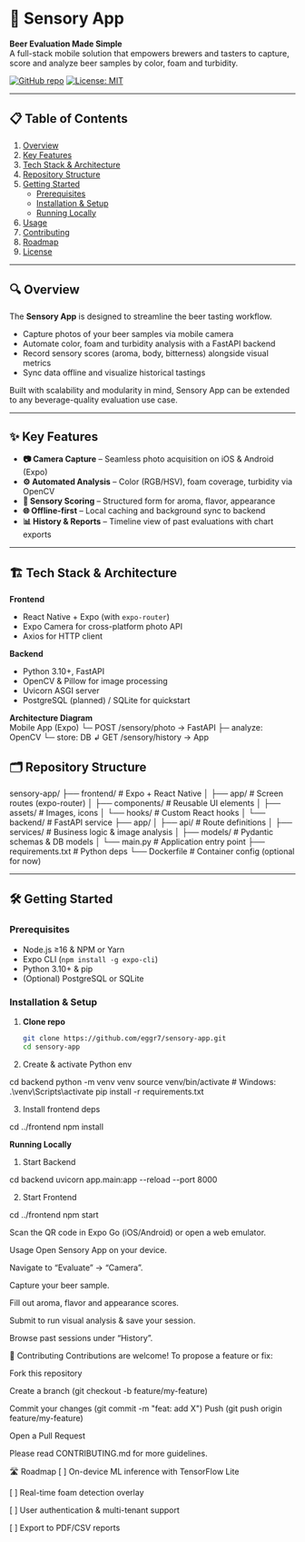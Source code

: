 # 🚀 Sensory App  
**Beer Evaluation Made Simple**  
A full-stack mobile solution that empowers brewers and tasters to capture, score and analyze beer samples by color, foam and turbidity.  

[![GitHub repo](https://img.shields.io/badge/github-sensory--app-blue?logo=github)](https://github.com/eggr7/sensory-app)   [![License: MIT](https://img.shields.io/badge/license-MIT-green.svg)](LICENSE)

---

## 📋 Table of Contents
1. [Overview](#overview)  
2. [Key Features](#key-features)  
3. [Tech Stack & Architecture](#tech-stack--architecture)  
4. [Repository Structure](#repository-structure)  
5. [Getting Started](#getting-started)  
   - [Prerequisites](#prerequisites)  
   - [Installation & Setup](#installation--setup)  
   - [Running Locally](#running-locally)  
6. [Usage](#usage)  
7. [Contributing](#contributing)  
8. [Roadmap](#roadmap)  
9. [License](#license)  

---

## 🔍 Overview
The **Sensory App** is designed to streamline the beer tasting workflow.  
- Capture photos of your beer samples via mobile camera  
- Automate color, foam and turbidity analysis with a FastAPI backend  
- Record sensory scores (aroma, body, bitterness) alongside visual metrics  
- Sync data offline and visualize historical tastings  

Built with scalability and modularity in mind, Sensory App can be extended to any beverage-quality evaluation use case.

---

## ✨ Key Features
- **📷 Camera Capture** – Seamless photo acquisition on iOS & Android (Expo)  
- **⚙️ Automated Analysis** – Color (RGB/HSV), foam coverage, turbidity via OpenCV  
- **📝 Sensory Scoring** – Structured form for aroma, flavor, appearance  
- **🌐 Offline-first** – Local caching and background sync to backend  
- **📊 History & Reports** – Timeline view of past evaluations with chart exports  

---

## 🏗️ Tech Stack & Architecture
**Frontend**  
- React Native + Expo (with `expo-router`)  
- Expo Camera for cross-platform photo API  
- Axios for HTTP client  

**Backend**  
- Python 3.10+, FastAPI  
- OpenCV & Pillow for image processing  
- Uvicorn ASGI server  
- PostgreSQL (planned) / SQLite for quickstart  

**Architecture Diagram**  
Mobile App (Expo) 
└─ POST /sensory/photo → FastAPI 
├─ analyze: OpenCV 
└─ store: DB ↲ GET /sensory/history → App

## 🗂️ Repository Structure

sensory-app/ ├── frontend/ # Expo + React Native │ ├── app/ # Screen routes (expo-router) │ ├── components/ # Reusable UI elements │ ├── assets/ # Images, icons │ └── hooks/ # Custom React hooks │ └── backend/ # FastAPI service ├── app/ │ ├── api/ # Route definitions │ ├── services/ # Business logic & image analysis │ ├── models/ # Pydantic schemas & DB models │ └── main.py # Application entry point ├── requirements.txt # Python deps └── Dockerfile # Container config (optional for now)


---

## 🛠️ Getting Started

### Prerequisites
- Node.js ≥16 & NPM or Yarn  
- Expo CLI (`npm install -g expo-cli`)  
- Python 3.10+ & pip  
- (Optional) PostgreSQL or SQLite  

### Installation & Setup

1. **Clone repo**  
   ```bash
   git clone https://github.com/eggr7/sensory-app.git
   cd sensory-app

2. Create & activate Python env

cd backend
python -m venv venv
source venv/bin/activate    # Windows: .\venv\Scripts\activate
pip install -r requirements.txt

3. Install frontend deps

cd ../frontend
npm install

**Running Locally**
1. Start Backend

cd backend
uvicorn app.main:app --reload --port 8000

2. Start Frontend

cd ../frontend
npm start

Scan the QR code in Expo Go (iOS/Android) or open a web emulator.

Usage
Open Sensory App on your device.

Navigate to “Evaluate” → “Camera”.

Capture your beer sample.

Fill out aroma, flavor and appearance scores.

Submit to run visual analysis & save your session.

Browse past sessions under “History”.

🤝 Contributing
Contributions are welcome! To propose a feature or fix:

Fork this repository

Create a branch (git checkout -b feature/my-feature)

Commit your changes (git commit -m "feat: add X")
Push (git push origin feature/my-feature)

Open a Pull Request

Please read CONTRIBUTING.md for more guidelines.

🛣️ Roadmap
[ ] On-device ML inference with TensorFlow Lite

[ ] Real-time foam detection overlay

[ ] User authentication & multi-tenant support

[ ] Export to PDF/CSV reports
